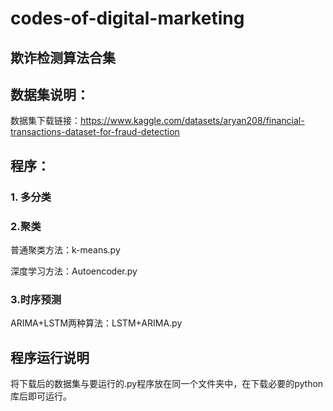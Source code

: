 # codes-of-digital-marketing
## 欺诈检测算法合集

## 数据集说明：

数据集下载链接：https://www.kaggle.com/datasets/aryan208/financial-transactions-dataset-for-fraud-detection

## 程序：
### 1. 多分类


### 2.聚类
普通聚类方法：k-means.py

深度学习方法：Autoencoder.py

### 3.时序预测
ARIMA+LSTM两种算法：LSTM+ARIMA.py

## 程序运行说明
将下载后的数据集与要运行的.py程序放在同一个文件夹中，在下载必要的python库后即可运行。
